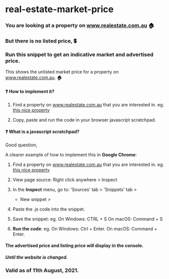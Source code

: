 # real-estate-market-price

### You are looking at a property on www.realestate.com.au 🏠
### But there is no listed price, 💲
### Run this snippet to get an indicative market and advertised price.

This shows the unlisted market price for a property on www.realestate.com.au. 🏠

#### ❓ How to implement it?

1. Find a property on www.realestate.com.au that you are interested in.
   eg. [this nice property](https://www.realestate.com.au/property-house-vic-beaconsfield+upper-136928382)
   
2. Copy, paste and run the code in your browser javascript scratchpad.

#### ❓ What is a javascript scratchpad?

Good question,

A clearer example of how to implement this in **Google Chrome**:

1. Find a property on www.realestate.com.au that you are interested in.
   eg. [this nice property](https://www.realestate.com.au/property-house-vic-beaconsfield+upper-136928382)

2. View page source: Right click anywhere > Inspect

3. In the **Inspect** menu, go to:
   'Sources' tab \>
   'Snippets' tab \>
   + New snippet \>

4. Paste the .js code into the snippet.

5. Save the snippet:
   eg. 
   On Windows: CTRL + S
   On macOS: Command + S

6. **Run the code**:
   eg.
   On Windows: Ctrl + Enter.
   On macOS: Command + Enter.

#### The advertised price and listing price will display in the console.
##### Until the website is changed.

### Valid as of 11th August, 2021.
